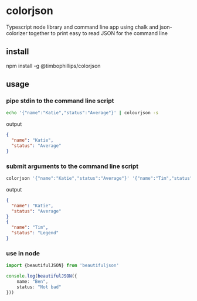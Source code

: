 # colorjson

Typescript node library and command line app using chalk and json-colorizer together to print easy to read JSON for the command line

## install

npm install -g @timbophillips/colorjson

## usage
### pipe stdin to the command line script
```bash
echo '{"name":"Katie","status":"Average"}' | colourjson -s
```
output
```json
{
  "name": "Katie",
  "status": "Average"
}
```
### submit arguments to the command line script
```bash
colorjson '{"name":"Katie","status":"Average"}' '{"name":"Tim","status":"Legend"}'
```
output
```json
{
  "name": "Katie",
  "status": "Average"
}
{
  "name": "Tim",
  "status": "Legend"
}
```
### use in node
```ts
import {beautifulJSON} from 'beautifuljson'

console.log(beautifulJSON({
    name: "Ben",
    status: "Not bad"
}))
```
